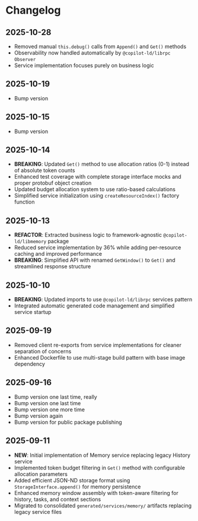 # Changelog

## 2025-10-28

- Removed manual `this.debug()` calls from `Append()` and `Get()` methods
- Observability now handled automatically by `@copilot-ld/librpc` `Observer`
- Service implementation focuses purely on business logic

## 2025-10-19

- Bump version

## 2025-10-15

- Bump version

## 2025-10-14

- **BREAKING**: Updated `Get()` method to use allocation ratios (0-1) instead of
  absolute token counts
- Enhanced test coverage with complete storage interface mocks and proper
  protobuf object creation
- Updated budget allocation system to use ratio-based calculations
- Simplified service initialization using `createResourceIndex()` factory
  function

## 2025-10-13

- **REFACTOR**: Extracted business logic to framework-agnostic
  `@copilot-ld/libmemory` package
- Reduced service implementation by 36% while adding per-resource caching and
  improved performance
- **BREAKING**: Simplified API with renamed `GetWindow()` to `Get()` and
  streamlined response structure

## 2025-10-10

- **BREAKING**: Updated imports to use `@copilot-ld/librpc` services pattern
- Integrated automatic generated code management and simplified service startup

## 2025-09-19

- Removed client re-exports from service implementations for cleaner separation
  of concerns
- Enhanced Dockerfile to use multi-stage build pattern with base image
  dependency

## 2025-09-16

- Bump version one last time, really
- Bump version one last time
- Bump version one more time
- Bump version again
- Bump version for public package publishing

## 2025-09-11

- **NEW**: Initial implementation of Memory service replacing legacy History
  service
- Implemented token budget filtering in `Get()` method with configurable
  allocation parameters
- Added efficient JSON-ND storage format using `StorageInterface.append()` for
  memory persistence
- Enhanced memory window assembly with token-aware filtering for history, tasks,
  and context sections
- Migrated to consolidated `generated/services/memory/` artifacts replacing
  legacy service files
